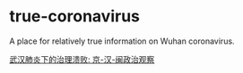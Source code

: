 # true-coronavirus

A place for relatively true information on Wuhan coronavirus.

[武汉肺炎下的治理溃败: 京-汉-闽政治观察](a1.md)
